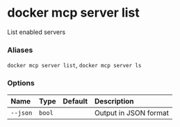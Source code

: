 # docker mcp server list

<!---MARKER_GEN_START-->
List enabled servers

### Aliases

`docker mcp server list`, `docker mcp server ls`

### Options

| Name     | Type   | Default | Description           |
|:---------|:-------|:--------|:----------------------|
| `--json` | `bool` |         | Output in JSON format |


<!---MARKER_GEN_END-->

